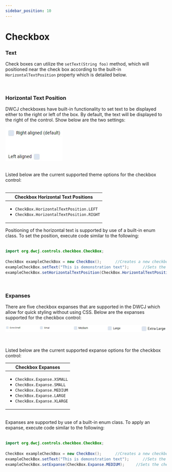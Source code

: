 ```yaml
---
sidebar_position: 10
---
```


# Checkbox


### Text

Check boxes can utilize the ```setText(String foo)``` method, which will positioned near the check box according to the built-in `HorizontalTextPosition` property which is detailed below. 

<br/>

### Horizontal Text Position

DWCJ checkboxes have built-in functionality to set text to be displayed either to the right or left of the box. By default, the text will be displayed to the right of the control. Show below
are the two settings: <br/>


<!-- <iframe 
loading="lazy"
src='https://hot.bbx.kitchen/webapp/controlsamples?class=control_demos.checkboxdemos.CheckboxHorizontalText' 
style={{"width": "100%"}}></iframe> -->

![Checkbox horizontal text](./_images/checkbox/checkbox_text.jpg)

<br/>
Listed below are the current supported theme options for the checkbox control:<br/><br/>

|Checkbox Horizontal Text Positions|
|-|
|<ul><li>```CheckBox.HorizontalTextPosition.LEFT```</li><li>```CheckBox.HorizontalTextPosition.RIGHT```</li></ul>|

Positioning of the horizontal text is supported by use of a built-in enum class. To set the position, execute code similar to the following: <br/><br />

```java
import org.dwcj.controls.checkbox.CheckBox;

CheckBox exampleCheckBox = new CheckBox();      //Creates a new checkbox
exampleCheckBox.setText("This is demonstration text");      //Sets the text to be displayed by the checkbox
exampleCheckBox.setHorizontalTextPosition(CheckBox.HorizontalTextPosition.RIGHT);      //Sets the text' position to be to the right
```

<br/>

### Expanses
There are five checkbox expanses that are supported in the DWCJ which allow for quick styling without using CSS.
Below are the expanses supported for the checkbox control: <br/>

<!-- <iframe 
loading="lazy"
src='https://hot.bbx.kitchen/webapp/controlsamples?class=control_demos.checkboxdemos.CheckboxExpanseDemo' 
style={{"width": "100%", "height" : "100px"}}></iframe> -->

![Checkbox expanses](./_images/checkbox/checkbox_expanses.jpg)

<br/>

Listed below are the current supported expanse options for the checkbox control:

|Checkbox Expanses|
|-|
|<ul><li>```CheckBox.Expanse.XSMALL```</li><li>```CheckBox.Expanse.SMALL```</li><li>```CheckBox.Expanse.MEDIUM```</li><li>```CheckBox.Expanse.LARGE```</li><li>```CheckBox.Expanse.XLARGE```</li></ul>|

<br/>Expanses are supported by use of a built-in enum class. To apply an expanse, execute code similar to the following: <br/><br />

```java
import org.dwcj.controls.checkbox.CheckBox;

CheckBox exampleCheckBox = new CheckBox();      //Creates a new checkbox
exampleCheckBox.setText("This is demonstration text");      //Sets the text to be displayed by the checkbox
exampleCheckBox.setExpanse(CheckBox.Expanse.MEDIUM);     //Sets the checkbox's expanse to the medium size.
```

<!-- 

### Sample Program

The sample program below is a simple demonstration that will display a message box 
each time a checkbox is checked on or off.

<iframe
loading="lazy" 
src='https://hot.bbx.kitchen/webapp/controlsamples?class=control_demos.checkboxdemos.CheckboxDemo' 
style={{"width": "300px","height" : "200px"}}></iframe>

<details>
    <summary>Show Code</summary>


```java
    import org.dwcj.App;
    import org.dwcj.controls.panels.AppPanel;
    import org.dwcj.controls.checkbox.CheckBox;
    import org.dwcj.controls.checkbox.events.CheckBoxChangeEvent;
    import org.dwcj.exceptions.DwcAppInitializeException;


    public class CheckboxDemo extends App{

        @Override
        public void run() throws DwcAppInitializeException {


            AppPanel panel = new AppPanel();
            panel.setStyle("display", "inline-grid");
            panel.setStyle("grid-template-columns", "1fr");
            panel.setStyle("padding", "10px");
            panel.setStyle("gap", "50px");

            CheckBox cb1 = new CheckBox();
            cb1.setText("Checkbox 1").onChange(this::checkboxDisplay);
            CheckBox cb2 = new CheckBox();
            cb2.setText("Checkbox 2").onChange(this::checkboxDisplay);
            CheckBox cb3 = new CheckBox();
            cb3.setText("Checkbox 3").onChange(this::checkboxDisplay);

            panel.add(cb1, cb2, cb3);

        }

        void checkboxDisplay(CheckBoxChangeEvent ev){
            String name = ev.getControl().getText();
            String isChecked = ev.getControl().isChecked() ? "on" : "off";
            App.msgbox(name + " has been checked " + isChecked);
        }

    }

```

</details> 

-->
